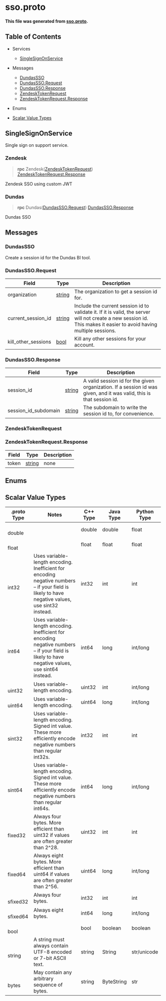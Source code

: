 # sso.proto



#### This file was generated from [sso.proto](https://github.com/HiberGlobal/api/blob/master/sso.proto).

## Table of Contents

- Services
  - [SingleSignOnService](#singlesignonservice)

- Messages
  - [DundasSSO](#dundassso)
  - [DundasSSO.Request](#dundasssorequest)
  - [DundasSSO.Response](#dundasssoresponse)
  - [ZendeskTokenRequest](#zendesktokenrequest)
  - [ZendeskTokenRequest.Response](#zendesktokenrequestresponse)

- Enums

- [Scalar Value Types](#scalar-value-types)


## SingleSignOnService
Single sign on support service.

### Zendesk
> **rpc** Zendesk([ZendeskTokenRequest](#zendesktokenrequest))
    [ZendeskTokenRequest.Response](#zendesktokenrequestresponse)

Zendesk SSO using custom JWT

### Dundas
> **rpc** Dundas([DundasSSO.Request](#dundasssorequest))
    [DundasSSO.Response](#dundasssoresponse)

Dundas SSO


## Messages

### DundasSSO

Create a session id for the Dundas BI tool.


### DundasSSO.Request



| Field | Type | Description |
| ----- | ---- | ----------- |
| organization | [ string](#string) | The organization to get a session id for. |
| current_session_id | [ string](#string) | Include the current session id to validate it. If it is valid, the server will not create a new session id. This makes it easier to avoid having multiple sessions. |
| kill_other_sessions | [ bool](#bool) | Kill any other sessions for your account. |

### DundasSSO.Response



| Field | Type | Description |
| ----- | ---- | ----------- |
| session_id | [ string](#string) | A valid session id for the given organization. If a session id was given, and it was valid, this is that session id. |
| session_id_subdomain | [ string](#string) | The subdomain to write the session id to, for convenience. |

### ZendeskTokenRequest




### ZendeskTokenRequest.Response



| Field | Type | Description |
| ----- | ---- | ----------- |
| token | [ string](#string) | none |


## Enums
## Scalar Value Types

| .proto Type | Notes | C++ Type | Java Type | Python Type |
| ----------- | ----- | -------- | --------- | ----------- |
| <div><h4 id="#double" /></div><a name="double" /> double |  | double | double | float |
| <div><h4 id="#float" /></div><a name="float" /> float |  | float | float | float |
| <div><h4 id="#int32" /></div><a name="int32" /> int32 | Uses variable-length encoding. Inefficient for encoding negative numbers – if your field is likely to have negative values, use sint32 instead. | int32 | int | int |
| <div><h4 id="#int64" /></div><a name="int64" /> int64 | Uses variable-length encoding. Inefficient for encoding negative numbers – if your field is likely to have negative values, use sint64 instead. | int64 | long | int/long |
| <div><h4 id="#uint32" /></div><a name="uint32" /> uint32 | Uses variable-length encoding. | uint32 | int | int/long |
| <div><h4 id="#uint64" /></div><a name="uint64" /> uint64 | Uses variable-length encoding. | uint64 | long | int/long |
| <div><h4 id="#sint32" /></div><a name="sint32" /> sint32 | Uses variable-length encoding. Signed int value. These more efficiently encode negative numbers than regular int32s. | int32 | int | int |
| <div><h4 id="#sint64" /></div><a name="sint64" /> sint64 | Uses variable-length encoding. Signed int value. These more efficiently encode negative numbers than regular int64s. | int64 | long | int/long |
| <div><h4 id="#fixed32" /></div><a name="fixed32" /> fixed32 | Always four bytes. More efficient than uint32 if values are often greater than 2^28. | uint32 | int | int |
| <div><h4 id="#fixed64" /></div><a name="fixed64" /> fixed64 | Always eight bytes. More efficient than uint64 if values are often greater than 2^56. | uint64 | long | int/long |
| <div><h4 id="#sfixed32" /></div><a name="sfixed32" /> sfixed32 | Always four bytes. | int32 | int | int |
| <div><h4 id="#sfixed64" /></div><a name="sfixed64" /> sfixed64 | Always eight bytes. | int64 | long | int/long |
| <div><h4 id="#bool" /></div><a name="bool" /> bool |  | bool | boolean | boolean |
| <div><h4 id="#string" /></div><a name="string" /> string | A string must always contain UTF-8 encoded or 7-bit ASCII text. | string | String | str/unicode |
| <div><h4 id="#bytes" /></div><a name="bytes" /> bytes | May contain any arbitrary sequence of bytes. | string | ByteString | str |


